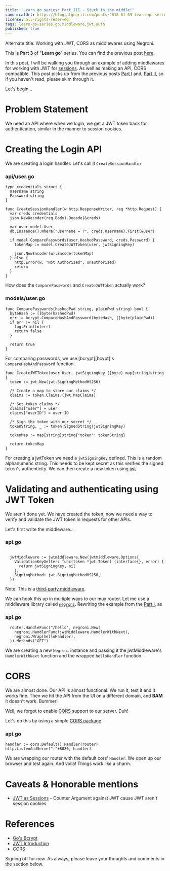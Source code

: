 ```yaml
---
title: "Learn go series: Part III - Stuck in the middle!"
canonicalUrl: https://blog.algogrit.com/posts/2018-01-09-learn-go-series-part-3
license: all-rights-reserved
tags: learn-go-series,go,middleware,jwt,auth
published: true
---
```


Alternate title: Working with JWT, CORS as middlewares using Negroni.

This is **Part 3** of "**Learn go**" series. You can find the previous post [here][LearnGoPartII].

In this post, I will be walking you through an example of adding middlewares for working with JWT for [sessions][Joepie91]. As well as making an API, CORS compatible. This post picks up from the previous posts [Part I][LearnGoPartI] and, [Part II][LearnGoPartII], so if you haven't read, please skim through it.

Let's begin...

# Problem Statement

We need an API where when we login, we get a JWT token back for authentication, similar in the manner to session cookies.

# Creating the Login API

We are creating a login handler. Let's call it `CreateSessionHandler`

### api/user.go

```golang
type credentials struct {
  Username string
  Password string
}

func CreateSessionHandler(w http.ResponseWriter, req *http.Request) {
  var creds credentials
  json.NewDecoder(req.Body).Decode(&creds)

  var user model.User
  db.Instance().Where("username = ?", creds.Username).First(&user)

  if model.ComparePasswords(user.HashedPassword, creds.Password) {
    tokenMap := model.CreateJWTToken(user, jwtSigningKey)

    json.NewEncoder(w).Encode(tokenMap)
  } else {
    http.Error(w, "Not Authorized", unauthorized)
    return
  }
}
```

How does the `ComparePasswords` and `CreateJWTToken` actually work?

### models/user.go

```golang
func ComparePasswords(hashedPwd string, plainPwd string) bool {
  byteHash := []byte(hashedPwd)
  err := bcrypt.CompareHashAndPassword(byteHash, []byte(plainPwd))
  if err != nil {
    log.Println(err)
    return false
  }

  return true
}
```
For comparing passwords, we use [bcrypt][bcypt]'s `CompareHashAndPassword` function.

```golang
func CreateJWTToken(user User, jwtSigningKey []byte) map[string]string {
  token := jwt.New(jwt.SigningMethodHS256)

  /* Create a map to store our claims */
  claims := token.Claims.(jwt.MapClaims)

  /* Set token claims */
  claims["user"] = user
  claims["userID"] = user.ID

  /* Sign the token with our secret */
  tokenString, _ := token.SignedString(jwtSigningKey)

  tokenMap := map[string]string{"token": tokenString}

  return tokenMap
}
```

For creating a jwtToken we need a `jwtSigningKey` defined. This is a random alphanumeric string. This needs to be kept secret as this verifies the signed token's authenticity. We can then create a new token using [jwt][JWT-Go].

# Validating and authenticating using JWT Token

We aren't done yet. We have created the token, now we need a way to verify and validate the JWT token in requests for other APIs.

Let's first write the middleware...

### api.go
```golang

  jwtMiddleware := jwtmiddleware.New(jwtmiddleware.Options{
    ValidationKeyGetter: func(token *jwt.Token) (interface{}, error) {
      return jwtSigningKey, nil
    },
    SigningMethod: jwt.SigningMethodHS256,
  })
```
Note: This is a [third-party middleware][Auth0Middleware].

We can hook this up in multiple ways to our mux router. Let me use a middleware library called [`negroni`][negroni]. Rewriting the example from the [Part I][LearnGoPartI], as

### api.go
```golang
  router.HandleFunc("/hello", negroni.New(
    negroni.HandlerFunc(jwtMiddleware.HandlerWithNext),
    negroni.Wrap(helloHandler),
  )).Methods("GET")
```

We are creating a new `Negroni` instance and passing it the jwtMiddleware's `HandlerWithNext` function and the wrapped `helloHandler` function.

# CORS

We are almost done. Our API is almost functional. We run it, test it and it works fine. Then we hit the API from the UI on a different domain, and **BAM** it doesn't work. Bummer!

Well, we forgot to enable [CORS][MozillaCORS] support to our server. Duh!

Let's do this by using a simple [CORS package][CORSPackage].

### api.go
```golang
handler := cors.Default().Handler(router)
http.ListenAndServe(":"+8080, handler)
```

We are wrapping our router with the default cors' `Handler`. We open up our browser and test again. And voila! Things work like a charm.

# Caveats & Honorable mentions

  * [JWT as Sessions][Joepie91] - Counter Argument against JWT cause JWT aren't session cookies

# References

  * [Go's Bcrypt][bcrypt]
  * [JWT Introduction][JWT-Intro]
  * [CORS][MozillaCORS]

Signing off for now. As always, please leave your thoughts and comments in the section below.

[LearnGoPartI]: https://blog.algogrit.com/posts/2017-12-18-learn-go-series-part-1/
[LearnGoPartII]: https://blog.algogrit.com/posts/2017-12-25-learn-go-series-part-2/
[bcrypt]: https://godoc.org/golang.org/x/crypto/bcrypt
[JWT-Go]: https://github.com/dgrijalva/jwt-go
[Auth0Middleware]: https://github.com/auth0/go-jwt-middleware
[negroni]: https://github.com/urfave/negroni
[MozillaCORS]: https://developer.mozilla.org/en-US/docs/Web/HTTP/CORS
[CORSPackage]: https://github.com/rs/cors
[Joepie91]: http://cryto.net/~joepie91/blog/2016/06/13/stop-using-jwt-for-sessions/
[JWT-Intro]: https://jwt.io/introduction/
